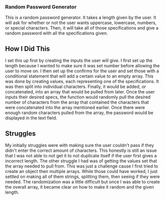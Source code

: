 ### Random Password Generator
This is a random password generator. It takes a length given by the user. It will ask for whether or not the user wants uppercase, lowercase, numbers, or special characters. Then, it will take all of those specifications and give a random password with all the specifications given.

## How I Did This
I set this up first by creating the inputs the user will give. I first set up the length because I wanted to make sure it was set number before allowing the user to move on. I then set up the confirms for the user and set those with a conditional statement that will add a certain value to an empty array. This was done by creating values, each representing one of the specifications. It was then split into individual characters. Finally, it would be added, or concatenated, into an array that would be pulled from later. Once the user inputs their desired specs, the function would randomly pull the desired number of characters from the array that contained the characters that were concatenated into the array mentioned earlier. Once there were enough random characters pulled from the array, the password would be displayed in the text field. 

## Struggles
My initially struggles were with making sure the user couldn't pass if they didn't enter the correct amount of characters. This honestly is still an issue that I was not able to not get it to not duplicate itself if the user first gives a incorrect length. The other struggle I had was of getting the values set that the array needed to pull from. This was just a challenge cause I first tried to create an object then multiple arrays. While those could have worked, I just settled on making all of them strings, splitting them, then seeing if they were needed. The randomization was a little difficult but once I was able to create the overall array, it became clear on how to make it random and the given length.